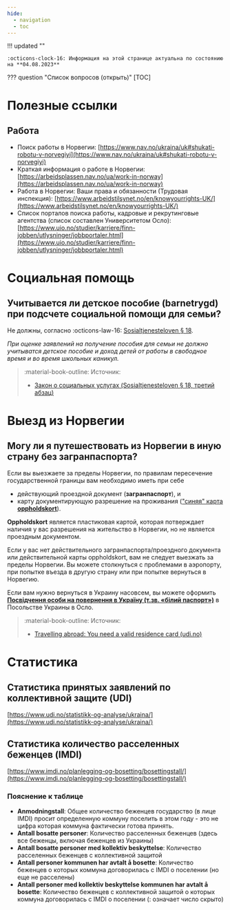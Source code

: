 ```yaml
---
hide:
  - navigation
  - toc
---
```

!!! updated ""

    :octicons-clock-16: Информация на этой странице актуальна по состоянию на **04.08.2023**

??? question "Cписок вопросов (открыть)"
    [TOC]

# Полезные ссылки
## Работа 

-  Поиск работы в Норвегии: [https://www.nav.no/ukraina/uk#shukati-robotu-v-norvegiyi](https://www.nav.no/ukraina/uk#shukati-robotu-v-norvegiyi) 
-  Краткая информация о работе в Норвегии: [https://arbeidsplassen.nav.no/ua/work-in-norway](https://arbeidsplassen.nav.no/ua/work-in-norway)
- Работа в Норвегии: Ваши права и обязанности (Трудовая инспекция): [https://www.arbeidstilsynet.no/en/knowyourrights-UK/](https://www.arbeidstilsynet.no/en/knowyourrights-UK/)
- Список порталов поиска работы, кадровые и рекрутинговые агентства (список составлен Университетом Осло): [https://www.uio.no/studier/karriere/finn-jobben/utlysninger/jobbportaler.html](https://www.uio.no/studier/karriere/finn-jobben/utlysninger/jobbportaler.html)


# Социальная помощь

## Учитывается ли детское пособие (barnetrygd) при подсчете социальной помощи для семьи?
Не должны, согласно :octicons-law-16: [Sosialtjenesteloven § 18](https://lovdata.no/lov/2009-12-18-131/§18).

*При оценке заявлений на получение пособия для семьи не должно учитыватся детское пособие и доход детей от работы в свободное время и во время школьных каникул.*

> :material-book-outline: Источник: 
> 
> - [Закон о социальных услугах (Sosialtjenesteloven § 18, третий абзац)](https://lovdata.no/lov/2009-12-18-131/§18)

# Выезд из Норвегии

## Могу ли я путешествовать из Норвегии в иную страну без загранпаспорта?

Если вы выезжаете за пределы Норвегии, по правилам пересечение государственной границы вам необходимо иметь при себе 

- действующий проездной документ (**загранпаспорт**), и 
- карту документирующую разрешение на проживания (["синяя" карта **oppholdskort**](https://www.udi.no/ord-og-begreper/oppholdskort/)). 

**Oppholdskort** является пластиковая картой, которая потверждает наличия у вас разрешения на жительство в Норвегии, но не является проездным документом.  

Если у вас нет действительного загранпаспорта/проездного документа или действительной карты oppholdskort, вам не следует выезжать за пределы Норвегии. Вы можете столкнуться с проблемами в аэропорту, при попытке въезда в другую страну или при попытке вернуться в Норвегию.

Если вам нужно вернуться в Украину насовсем, вы можете оформить [**Посвідчення особи на повернення в Україну (т.зв. «білий паспорт»)**](https://norway.mfa.gov.ua/konsulski-pitannya/pasportni-diyi/posvidchennya-osobi-na-povernennya-v-ukrayinu) в Посольстве Украины в Осло.

> :material-book-outline: Источник: 
> 
> - [Travelling abroad: You need a valid residence card (udi.no)](https://www.udi.no/en/important-messages/have-you-made-plans-to-travel-abroad/)

# Статистика
## Статистика принятых заявлений по коллективной защите (UDI)
[https://www.udi.no/statistikk-og-analyse/ukraina/](https://www.udi.no/statistikk-og-analyse/ukraina/)

## Статистика количество расселенных беженцев (IMDI)

[https://www.imdi.no/planlegging-og-bosetting/bosettingstall/](https://www.imdi.no/planlegging-og-bosetting/bosettingstall/)

### Пояснение к таблице
- **Anmodningstall**: Общее количество беженцев государство (в лице IMDI) просит определенную коммуну поселить в этом году - это не цифра которая коммуна фактически готова принять.
- **Antall bosatte personer**: Количество расселенных беженцев (здесь все беженцы, включая беженцев из Украины)
- **Antall bosatte personer med kollektiv beskyttelse**: Количество расселенных беженцев с коллективной защитой
- **Antall personer kommunen har avtalt å bosette**: Количество беженцев о которых коммуна договорилась с IMDI о поселении (но еще не расселены)
- **Antall personer med kollektiv beskyttelse kommunen har avtalt å bosette**: Количество беженцев с коллективной защитой о которых коммуна договорилась с IMDI о поселении (: означает число скрыто)
